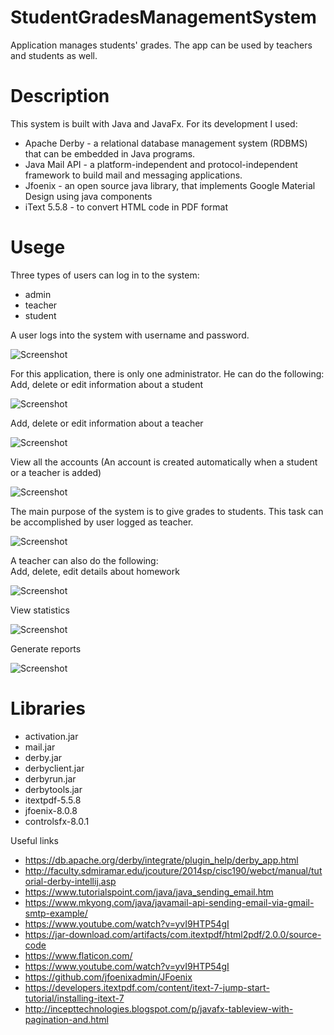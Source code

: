 # StudentGradesManagementSystem
Application manages students' grades. The app can be used by teachers and students as well. 

<h1>Description</h1>
This system is built with Java and JavaFx. For its development I used:
 <ul>
  <li> 
    Apache Derby - a relational database management system (RDBMS) that can be embedded in Java programs.
  </li>
  <li>
    Java Mail API - a platform-independent and protocol-independent framework to build mail and messaging applications. 
  </li>
  <li>
    Jfoenix - an open source java library, that implements Google Material Design using java components
  </li>
  <li>
    iText 5.5.8 - to convert HTML code in PDF format
  </li>
  </ul>
  
  
<h1>Usege</h1>
Three types of users can log in to the system:
<ul>
 <li>admin</li>
 <li>teacher</li>
 <li>student</li>
 </ul>
A user logs into the system with username and password.

![Screenshot](https://github.com/teofanaenachioiu/StudentGradesManagementSystem/blob/master/screenshots/login.PNG)


For this application, there is only one administrator. He can do the following:
<br>
Add, delete or edit information about a student

![Screenshot](https://github.com/teofanaenachioiu/StudentGradesManagementSystem/blob/master/screenshots/edit.PNG)

Add, delete or edit information about a teacher

![Screenshot](https://github.com/teofanaenachioiu/StudentGradesManagementSystem/blob/master/screenshots/add.PNG)

View all the accounts (An account is created automatically when a student or a teacher is added)

![Screenshot](https://github.com/teofanaenachioiu/StudentGradesManagementSystem/blob/master/screenshots/users.PNG)

The main purpose of the system is to give grades to students. This task can be accomplished by user logged as teacher.

![Screenshot](https://github.com/teofanaenachioiu/StudentGradesManagementSystem/blob/master/screenshots/grade.PNG)

A teacher can also do the following:
<br>
Add, delete, edit details about homework

![Screenshot](https://github.com/teofanaenachioiu/StudentGradesManagementSystem/blob/master/screenshots/teme.PNG)

View statistics

![Screenshot](https://github.com/teofanaenachioiu/StudentGradesManagementSystem/blob/master/screenshots/statistics.PNG)

Generate reports

![Screenshot](https://github.com/teofanaenachioiu/StudentGradesManagementSystem/blob/master/screenshots/raport.PNG)


<h1>Libraries</h1>
<ul>
 <li>activation.jar</li> 
 <li>mail.jar</li>
 <li>derby.jar</li>
 <li>derbyclient.jar</li>
 <li>derbyrun.jar</li>
 <li>derbytools.jar</li>
 <li>itextpdf-5.5.8</li>
 <li>jfoenix-8.0.8</li>
 <li>controlsfx-8.0.1</li>
</ul>

Useful links
* https://db.apache.org/derby/integrate/plugin_help/derby_app.html
* http://faculty.sdmiramar.edu/jcouture/2014sp/cisc190/webct/manual/tutorial-derby-intellij.asp
* https://www.tutorialspoint.com/java/java_sending_email.htm
* https://www.mkyong.com/java/javamail-api-sending-email-via-gmail-smtp-example/
* https://www.youtube.com/watch?v=yvI9HTP54gI
* https://jar-download.com/artifacts/com.itextpdf/html2pdf/2.0.0/source-code
* https://www.flaticon.com/
* https://www.youtube.com/watch?v=yvI9HTP54gI
* https://github.com/jfoenixadmin/JFoenix
* https://developers.itextpdf.com/content/itext-7-jump-start-tutorial/installing-itext-7
* http://incepttechnologies.blogspot.com/p/javafx-tableview-with-pagination-and.html
